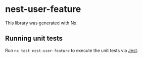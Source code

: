 # nest-user-feature

This library was generated with [Nx](https://nx.dev).

## Running unit tests

Run `nx test nest-user-feature` to execute the unit tests via [Jest](https://jestjs.io).
